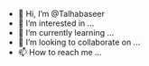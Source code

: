 - 👋 Hi, I’m @Talhabaseer
- 👀 I’m interested in ...
- 🌱 I’m currently learning ...
- 💞️ I’m looking to collaborate on ...
- 📫 How to reach me ...

<!---
Talhabaseer/Talhabaseer is a ✨ special ✨ repository because its `README.md` (this file) appears on your GitHub profile.
You can click the Preview link to take a look at your changes.
--->
